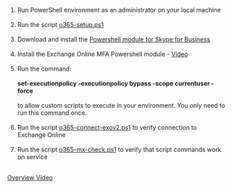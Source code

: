 1. Run PowerShell environment as an administrator on your local machine<br><br>
2. Run the script [o365-setup.ps1](https://github.com/directorcia/Office365/blob/master/o365-setup.ps1)<br><br>
3. Download and install the [Powershell module for Skype for Business](https://github.com/directorcia/Office365/blob/master/o365-setup.ps1)<br><br>
4. Install the Exchange Online MFA Powershell module - [Video](https://www.youtube.com/watch?v=EnmwLqdtDCM)<br><br>
5. Run the command:<br><br> <b>set-executionpolicy -executionpolicy bypass -scope currentuser -force</b> <br><br>to allow custom scripts to execute in your environment. You only need to run this command once.<br><br>
6. Run the script [o365-connect-exov2.ps1](https://github.com/directorcia/Office365/blob/master/o365-connect-exov2.ps1) to verify connection to Exchange Online<br><br>
7. Run the script [o365-mx-check.ps1](https://github.com/directorcia/Office365/blob/master/o365-mx-check.ps1) to verify that script commands work on service<br><br>

[Overview Video](https://www.youtube.com/watch?v=KsE3ENgTky8)
